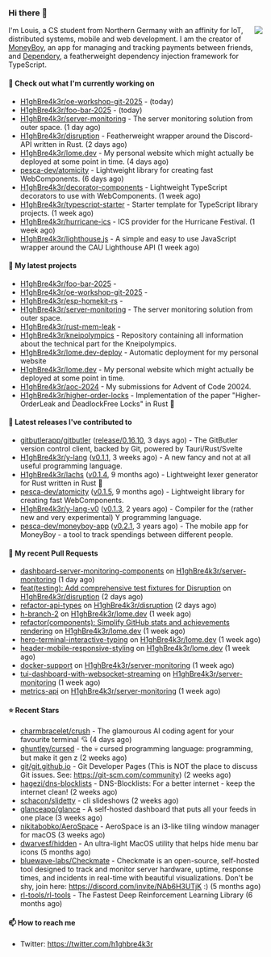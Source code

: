 ### Hi there 👋


<img align="right" src="https://github-readme-stats.vercel.app/api?username=h1ghbre4k3r">

I'm Louis, a CS student from Northern Germany with an affinity for IoT, distributed systems, mobile and web development. I am the creator of [MoneyBoy](https://github.com/pesca-dev/moneyboy-app), an app for managing and tracking payments between friends, and [Dependory](https://github.com/H1ghBre4k3r/dependory), a featherweight dependency injection framework for TypeScript.

#### 👷 Check out what I'm currently working on

- [H1ghBre4k3r/oe-workshop-git-2025](https://github.com/H1ghBre4k3r/oe-workshop-git-2025) -  (today)
- [H1ghBre4k3r/foo-bar-2025](https://github.com/H1ghBre4k3r/foo-bar-2025) -  (today)
- [H1ghBre4k3r/server-monitoring](https://github.com/H1ghBre4k3r/server-monitoring) - The server monitoring solution from outer space. (1 day ago)
- [H1ghBre4k3r/disruption](https://github.com/H1ghBre4k3r/disruption) - Featherweight wrapper around the Discord-API written in Rust. (2 days ago)
- [H1ghBre4k3r/lome.dev](https://github.com/H1ghBre4k3r/lome.dev) - My personal website which might actually be deployed at some point in time. (4 days ago)
- [pesca-dev/atomicity](https://github.com/pesca-dev/atomicity) - Lightweight library for creating fast WebComponents. (6 days ago)
- [H1ghBre4k3r/decorator-components](https://github.com/H1ghBre4k3r/decorator-components) - Lightweight TypeScript decorators to use with WebComponents. (1 week ago)
- [H1ghBre4k3r/typescript-starter](https://github.com/H1ghBre4k3r/typescript-starter) - Starter template for TypeScript library projects. (1 week ago)
- [H1ghBre4k3r/hurricane-ics](https://github.com/H1ghBre4k3r/hurricane-ics) - ICS provider for the Hurricane Festival. (1 week ago)
- [H1ghBre4k3r/lighthouse.js](https://github.com/H1ghBre4k3r/lighthouse.js) - A simple and easy to use JavaScript wrapper around the CAU Lighthouse API (1 week ago)

#### 🌱 My latest projects

- [H1ghBre4k3r/foo-bar-2025](https://github.com/H1ghBre4k3r/foo-bar-2025) - 
- [H1ghBre4k3r/oe-workshop-git-2025](https://github.com/H1ghBre4k3r/oe-workshop-git-2025) - 
- [H1ghBre4k3r/esp-homekit-rs](https://github.com/H1ghBre4k3r/esp-homekit-rs) - 
- [H1ghBre4k3r/server-monitoring](https://github.com/H1ghBre4k3r/server-monitoring) - The server monitoring solution from outer space.
- [H1ghBre4k3r/rust-mem-leak](https://github.com/H1ghBre4k3r/rust-mem-leak) - 
- [H1ghBre4k3r/kneipolympics](https://github.com/H1ghBre4k3r/kneipolympics) - Repository containing all information about the technical part for the Kneipolympics.
- [H1ghBre4k3r/lome.dev-deploy](https://github.com/H1ghBre4k3r/lome.dev-deploy) - Automatic deployment for my personal website
- [H1ghBre4k3r/lome.dev](https://github.com/H1ghBre4k3r/lome.dev) - My personal website which might actually be deployed at some point in time.
- [H1ghBre4k3r/aoc-2024](https://github.com/H1ghBre4k3r/aoc-2024) - My submissions for Advent of Code 20024.
- [H1ghBre4k3r/higher-order-locks](https://github.com/H1ghBre4k3r/higher-order-locks) - Implementation of the paper &#34;Higher-OrderLeak and DeadlockFree Locks&#34; in Rust 🦀

#### 🔭 Latest releases I've contributed to

- [gitbutlerapp/gitbutler](https://github.com/gitbutlerapp/gitbutler) ([release/0.16.10](https://github.com/gitbutlerapp/gitbutler/releases/tag/release/0.16.10), 3 days ago) - The GitButler version control client, backed by Git, powered by Tauri/Rust/Svelte
- [H1ghBre4k3r/y-lang](https://github.com/H1ghBre4k3r/y-lang) ([v0.1.1](https://github.com/H1ghBre4k3r/y-lang/releases/tag/v0.1.1), 3 weeks ago) - A new fancy and not at all useful programming language.
- [H1ghBre4k3r/lachs](https://github.com/H1ghBre4k3r/lachs) ([v0.1.4](https://github.com/H1ghBre4k3r/lachs/releases/tag/v0.1.4), 9 months ago) - Lightweight lexer generator for Rust written in Rust 🦀
- [pesca-dev/atomicity](https://github.com/pesca-dev/atomicity) ([v0.1.5](https://github.com/pesca-dev/atomicity/releases/tag/v0.1.5), 9 months ago) - Lightweight library for creating fast WebComponents.
- [H1ghBre4k3r/y-lang-v0](https://github.com/H1ghBre4k3r/y-lang-v0) ([v0.1.3](https://github.com/H1ghBre4k3r/y-lang-v0/releases/tag/v0.1.3), 2 years ago) - Compiler for the (rather new and very experimental) Y programming language. 
- [pesca-dev/moneyboy-app](https://github.com/pesca-dev/moneyboy-app) ([v0.2.1](https://github.com/pesca-dev/moneyboy-app/releases/tag/v0.2.1), 3 years ago) - The mobile app for MoneyBoy - a tool to track spendings between different people.

#### 🔨 My recent Pull Requests

- [dashboard-server-monitoring-components](https://github.com/H1ghBre4k3r/server-monitoring/pull/44) on [H1ghBre4k3r/server-monitoring](https://github.com/H1ghBre4k3r/server-monitoring) (1 day ago)
- [feat(testing): Add comprehensive test fixtures for Disruption](https://github.com/H1ghBre4k3r/disruption/pull/344) on [H1ghBre4k3r/disruption](https://github.com/H1ghBre4k3r/disruption) (2 days ago)
- [refactor-api-types](https://github.com/H1ghBre4k3r/disruption/pull/343) on [H1ghBre4k3r/disruption](https://github.com/H1ghBre4k3r/disruption) (2 days ago)
- [h-branch-2](https://github.com/H1ghBre4k3r/lome.dev/pull/173) on [H1ghBre4k3r/lome.dev](https://github.com/H1ghBre4k3r/lome.dev) (1 week ago)
- [refactor(components): Simplify GitHub stats and achievements rendering](https://github.com/H1ghBre4k3r/lome.dev/pull/172) on [H1ghBre4k3r/lome.dev](https://github.com/H1ghBre4k3r/lome.dev) (1 week ago)
- [hero-terminal-interactive-typing](https://github.com/H1ghBre4k3r/lome.dev/pull/170) on [H1ghBre4k3r/lome.dev](https://github.com/H1ghBre4k3r/lome.dev) (1 week ago)
- [header-mobile-responsive-styling](https://github.com/H1ghBre4k3r/lome.dev/pull/169) on [H1ghBre4k3r/lome.dev](https://github.com/H1ghBre4k3r/lome.dev) (1 week ago)
- [docker-support](https://github.com/H1ghBre4k3r/server-monitoring/pull/40) on [H1ghBre4k3r/server-monitoring](https://github.com/H1ghBre4k3r/server-monitoring) (1 week ago)
- [tui-dashboard-with-websocket-streaming](https://github.com/H1ghBre4k3r/server-monitoring/pull/34) on [H1ghBre4k3r/server-monitoring](https://github.com/H1ghBre4k3r/server-monitoring) (1 week ago)
- [metrics-api](https://github.com/H1ghBre4k3r/server-monitoring/pull/33) on [H1ghBre4k3r/server-monitoring](https://github.com/H1ghBre4k3r/server-monitoring) (1 week ago)

#### ⭐ Recent Stars

- [charmbracelet/crush](https://github.com/charmbracelet/crush) - The glamourous AI coding agent for your favourite terminal 💘 (4 days ago)
- [ghuntley/cursed](https://github.com/ghuntley/cursed) - the 💀 cursed programming language: programming, but make it gen z (2 weeks ago)
- [git/git.github.io](https://github.com/git/git.github.io) - Git Developer Pages (This is NOT the place to discuss Git issues. See: https://git-scm.com/community) (2 weeks ago)
- [hagezi/dns-blocklists](https://github.com/hagezi/dns-blocklists) - DNS-Blocklists: For a better internet - keep the internet clean! (2 weeks ago)
- [schacon/slidetty](https://github.com/schacon/slidetty) - cli slideshows (2 weeks ago)
- [glanceapp/glance](https://github.com/glanceapp/glance) - A self-hosted dashboard that puts all your feeds in one place (3 weeks ago)
- [nikitabobko/AeroSpace](https://github.com/nikitabobko/AeroSpace) - AeroSpace is an i3-like tiling window manager for macOS (3 weeks ago)
- [dwarvesf/hidden](https://github.com/dwarvesf/hidden) - An ultra-light MacOS utility that helps hide menu bar icons (5 months ago)
- [bluewave-labs/Checkmate](https://github.com/bluewave-labs/Checkmate) - Checkmate is an open-source, self-hosted tool designed to track and monitor server hardware, uptime, response times, and incidents in real-time with beautiful visualizations. Don&#39;t be shy, join here: https://discord.com/invite/NAb6H3UTjK :) (5 months ago)
- [rl-tools/rl-tools](https://github.com/rl-tools/rl-tools) - The Fastest Deep Reinforcement Learning Library (6 months ago)

#### 📫 How to reach me

- Twitter: https://twitter.com/h1ghbre4k3r
